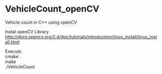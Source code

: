 # VehicleCount_openCV
Vehicle count in C++ using openCV


Instal openCV Library  
http://docs.opencv.org/2.4/doc/tutorials/introduction/linux_install/linux_install.html  

Execute   
cmake .  
make  
./VehicleCount  
